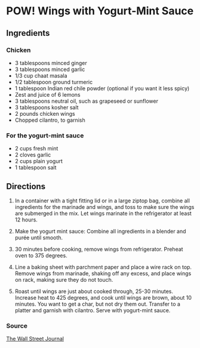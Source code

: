 # POW! Wings with Yogurt-Mint Sauce

## Ingredients

### Chicken

- 3 tablespoons minced ginger
- 3 tablespoons minced garlic
- 1/3 cup chaat masala
- 1/2 tablespoon ground turmeric
- 1 tablespoon Indian red chile powder (optional if you want it less spicy)
- Zest and juice of 6 lemons
- 3 tablespoons neutral oil, such as grapeseed or sunflower
- 3 tablespoons kosher salt
- 2 pounds chicken wings
- Chopped cilantro, to garnish

### For the yogurt-mint sauce

- 2 cups fresh mint
- 2 cloves garlic
- 2 cups plain yogurt
- 1 tablespoon salt

## Directions

1. In a container with a tight fitting lid or in a large ziptop bag, combine
   all ingredients for the marinade and wings, and toss to make sure the wings
   are submerged in the mix. Let wings marinate in the refrigerator at least 12
   hours.

1. Make the yogurt mint sauce: Combine all ingredients in a blender and purée
   until smooth.

1. 30 minutes before cooking, remove wings from refrigerator. Preheat oven to
   375 degrees.

1. Line a baking sheet with parchment paper and place a wire rack on top.
   Remove wings from marinade, shaking off any excess, and place wings on rack,
   making sure they do not touch.

1. Roast until wings are just about cooked through, 25-30 minutes. Increase
   heat to 425 degrees, and cook until wings are brown, about 10 minutes. You
   want to get a char, but not dry them out. Transfer to a platter and garnish
   with cilantro. Serve with yogurt-mint sauce.

### Source

[The Wall Street Journal](https://www.wsj.com/articles/super-bowl-recipes-the-best-chicken-wings-for-the-win-11675965922)
